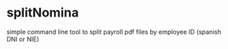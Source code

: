 # splitNomina

simple command line tool to split payroll pdf files by employee ID (spanish DNI or NIE)